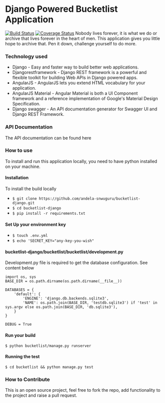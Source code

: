 # Django Powered Bucketlist Application
[![Build Status](https://travis-ci.org/andela-snwuguru/bucketlist-django.svg?branch=master)](https://travis-ci.org/andela-snwuguru/bucketlist-django)  [![Coverage Status](https://coveralls.io/repos/github/andela-snwuguru/bucketlist-django/badge.svg?branch=master)](https://coveralls.io/github/andela-snwuguru/bucketlist-django?branch=master)
Nobody lives forever, it is what we do or archive that lives forever in the heart of men. This application gives you little hope to archive that. Pen it down, challenge yourself to do more.

### Technology used

- Django - Easy and faster way to build better web applications.
- Djangorestframework - Django REST framework is a powerful and flexible toolkit for building Web APIs in Django powered apps.
- AngularJS - AngularJS lets you extend HTML vocabulary for your application.
- AngularJS Material - Angular Material is both a UI Component framework and a reference implementation of Google's Material Design Specification.
- Django swagger - An API documentation generator for Swagger UI and Django REST Framework.

### API Documentation

The API documentation can be found here

### How to use

To install and run this application locally, you need to have python installed on your machine.

#### Installation

To install the build locally

- `` $ git clone https://github.com/andela-snwuguru/bucketlist-django.git ``
- `` $ cd bucketlist-django ``
- `` $ pip install -r requirements.txt ``

#### Set Up your environment key

- `` $ touch .env.yml ``
- `` $ echo 'SECRET_KEY="any-key-you-wish" ``

#### bucketlist-django/bucketlist/bucketlist/development.py

Development.py file is required to get the database configuration. See content below
```
import os, sys
BASE_DIR = os.path.dirname(os.path.dirname(__file__))

DATABASES = {
    'default': {
        'ENGINE': 'django.db.backends.sqlite3',
        'NAME': os.path.join(BASE_DIR, 'testdb.sqlite3') if 'test' in sys.argv else os.path.join(BASE_DIR, 'db.sqlite3'),
    }
}

DEBUG = True

 ```
#### Run your build

`` $ python bucketlist/manage.py runserver ``

#### Running the test

`` $ cd bucketlist && python manage.py test ``

### How to Contribute

This is an open source project, feel free to fork the repo, add functionality to the project and raise a pull request.